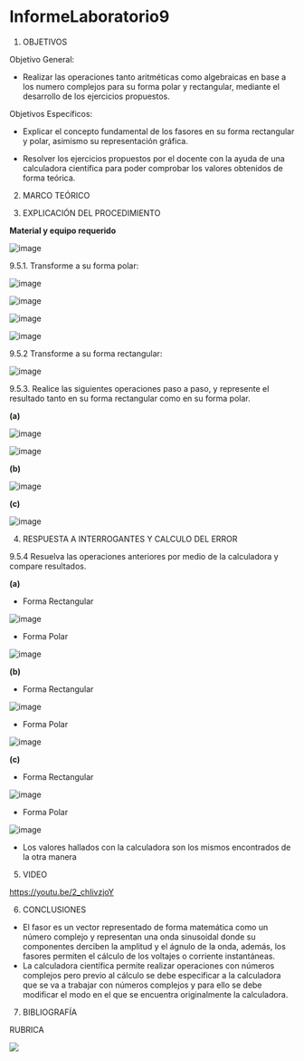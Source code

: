 # InformeLaboratorio9

1. OBJETIVOS

Objetivo General:

* Realizar las operaciones tanto aritméticas como algebraicas en base a los numero complejos para su forma polar y rectangular, mediante el desarrollo de los ejercicios propuestos. 

Objetivos Específicos:  

* Explicar el concepto fundamental de los fasores en su forma rectangular y polar, asimismo su representación gráfica.

* Resolver los ejercicios propuestos por el docente con la ayuda de una calculadora científica para poder comprobar los valores obtenidos de forma teórica. 

2. MARCO TEÓRICO 

3. EXPLICACIÓN DEL PROCEDIMIENTO

**Material y equipo requerido**

![image](https://user-images.githubusercontent.com/93734334/155430840-4e60ffb7-ce91-4ead-82d4-0edcb62583e5.png)

9.5.1. Transforme a su forma polar:

![image](https://user-images.githubusercontent.com/93734334/155607989-149107ec-e21b-4933-8e68-038bfdd18650.png)

![image](https://user-images.githubusercontent.com/93734334/155608396-e1f50647-b7ef-42e3-9542-3582e074d5fd.png)

![image](https://user-images.githubusercontent.com/93734334/155607528-7d3c482f-2ae3-4d78-8dfd-25e6f412551d.png)

![image](https://user-images.githubusercontent.com/93734334/155606213-a63f50eb-be5b-4875-88fa-8f2c4fd6a475.png)

9.5.2 Transforme a su forma rectangular:

![image](https://user-images.githubusercontent.com/93734334/155452142-b9bc24f3-9238-4cce-9ab8-2d90ba36db0f.png)

9.5.3. Realice las siguientes operaciones paso a paso, y represente el resultado tanto en su
forma rectangular como en su forma polar.

**(a)**

![image](https://user-images.githubusercontent.com/93734334/155605769-507fd8ff-9f32-471b-aeaf-020364a92cdf.png)

![image](https://user-images.githubusercontent.com/93734334/155605829-0bbc136d-1c40-4aee-b398-7326c3a7c20c.png)

**(b)**

![image](https://user-images.githubusercontent.com/93734334/155460931-e3005f07-2851-4dad-b8a5-c69402958568.png)

**(c)**

![image](https://user-images.githubusercontent.com/93734334/155464170-7ccc3e34-d079-4760-ab36-90f422f739a5.png)

4. RESPUESTA A INTERROGANTES Y CALCULO DEL ERROR

9.5.4 Resuelva las operaciones anteriores por medio de la calculadora y compare
resultados.

**(a)**

* Forma Rectangular

![image](https://user-images.githubusercontent.com/93734334/155452796-0b3f7242-cc2d-42cd-b40d-4a4abf1f61c6.png)

* Forma Polar

![image](https://user-images.githubusercontent.com/93734334/155452941-e749ac5d-a486-43f6-adf2-73b159844fae.png)

**(b)**

* Forma Rectangular

![image](https://user-images.githubusercontent.com/93734334/155453297-94dcf084-fece-4207-a984-45610aeb3ea8.png)

* Forma Polar

![image](https://user-images.githubusercontent.com/93734334/155453364-2835a0ed-4097-4035-8900-4ba4e22c913e.png)

**(c)**

* Forma Rectangular

![image](https://user-images.githubusercontent.com/93734334/155453500-230ffaf7-1d78-4c03-ae93-82a981403acb.png)

* Forma Polar

![image](https://user-images.githubusercontent.com/93734334/155453538-f323dc40-eec2-4701-b079-66d34fec9fae.png)

* Los valores hallados con la calculadora son los mismos encontrados de la otra manera

5. VIDEO

https://youtu.be/2_chIivzjoY

6. CONCLUSIONES
* El fasor es un vector representado de forma matemática como un número complejo y representan una onda sinusoidal donde su componentes derciben la amplitud y el ágnulo de la onda, además, los fasores permiten el cálculo de los voltajes o corriente instantáneas.
* La calculadora científica permite realizar operaciones con números complejos pero previo al cálculo se debe especificar a la calculadora que se va a trabajar con números complejos y para ello se debe modificar el modo en el que se encuentra originalmente la calculadora.

7. BIBLIOGRAFÍA

RUBRICA

![](https://github.com/doalulema/InformeLaboratorio/blob/main/Laboratorio.png)
